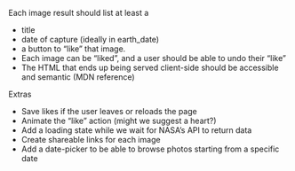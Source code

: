 
Each image result should list at least a 
* title
* date of capture (ideally in earth_date)  
* a button to “like” that image.
* Each image can be “liked”, and a user should be able to undo their “like”
* The HTML that ends up being served client-side should be accessible and semantic (MDN reference)


Extras
* Save likes if the user leaves or reloads the page
* Animate the “like” action (might we suggest a heart?)
* Add a loading state while we wait for NASA’s API to return data
* Create shareable links for each image
* Add a date-picker to be able to browse photos starting from a specific date

